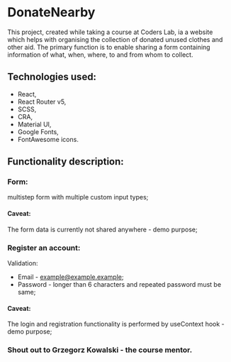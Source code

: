# DonateNearby

This project, created while taking a course at Coders Lab, ia a website which helps with organising the collection of donated unused clothes and other aid. The primary function is to enable sharing a form containing information of what, when, where, to and from whom to collect.

## Technologies used:
* React, 
* React Router v5, 
* SCSS, 
* CRA, 
* Material UI, 
* Google Fonts, 
* FontAwesome icons.

## Functionality description:

### Form:
multistep form with multiple custom input types;

#### Caveat:
The form data is currently not shared anywhere - demo purpose;

### Register an account:
Validation:
* Email - example@example.example;
* Password - longer than 6 characters and repeated password must be same;

#### Caveat:
The login and registration functionality is performed by useContext hook - demo purpose;


### Shout out to Grzegorz Kowalski - the course mentor.